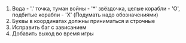 1. Вода - '.' точка, туман войны - '*' звёздочка, целые корабли - 'O', подбитые корабли - 'X' (Подумать надо обозначениями)
2. Буквы в координатах должны приниматься и строчные
3. Исправить баг с зависанием
4. Добавить выход во время игры
